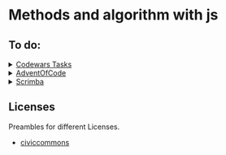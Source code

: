 # Methods and algorithm with js

## To do:
<details> 
  <summary style="outline:none"><a href=https://www.codewars.com/>Codewars Tasks</a></summary>
  <details>
    <summary style="margin-left: 10px;outline:none">Middle letter</summary>

  - ### Instruction
    > Return the middle character of a given word.
    >
    > - If the word's length is odd, return the middle character.
    > - If the word's length is even, return the middle 2 characters.
    >
    > #### Examples:
    > - Kata.getMiddle("test") should return "es"
    > - Kata.getMiddle("testing") should return "t"
    > - Kata.getMiddle("middle") should return "dd"
    > - Kata.getMiddle("A") should return "A"
    >
    > #### Input
    > A word (string) of length 0 < str < 1000
    > (In javascript you may get slightly more than 1000 in some test cases due to an error in the > test cases).
    > You do not need to test for this. This is only here to tell you that you do not need to worry about
    > your solution timing out.
    >
    > #### Output
    > The middle character(s) of the word represented as a string.

  - ### Solution:
  #### Short
  ```javascript
    const getMiddle = s => s.slice(Math.floor((s.length - 1) / 2), Math.ceil((s.length + 1) / 2));
  ```
  It's a solution that just happens to work but we don't know exactly why.
  
  #### Elaborate
  ```javascript
  const getMiddle = word => {
      const indexShiftFromZero = 1;
      const indexShiftSliceEnd = 1;
      const center = (word.length - indexShiftFromZero) / 2;
      const start = Math.floor(center);
      const end = Math.ceil(center) + indexShiftSliceEnd;
      return word.slice(start,end);
  }
  ```
  1. indexShift~ variables are introduced to avoid 'magical numbers' +1 and -1.
  2. We ask what is the center of the word, but since we resolve with slice, we need index values and indices start with 0 so we subtract 1 from length. Hence, for a 4-letter word with indices 0 1 2 3 we know that the center would be between 1 and 2, at 1.5.
  3. Since indices are integers, we use closest approximates with Math methods, depending on their "side" ("left" and "right" from 1.5)
  4. For an end value we need to add 1 to the result because end value of slice function is non-inclusive;

  </details>
  
  
</details>
<details>
  <summary><a href="https://adventofcode.com/">AdventOfCode</a></summary>


</details>
<details>
  <summary><a href="https://scrimba.com/learn/adventcalendar">Scrimba</a></summary>
</details>
  
## Licenses
Preambles for different Licenses.
 * [civiccommons](http://wiki.civiccommons.org/Choosing_a_License/)
